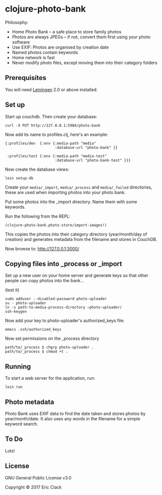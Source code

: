 # clojure-photo-bank


Philosophy:

* Home Photo Bank – a safe place to store family photos
* Photos are always JPEGs – if not, convert them first using your photo software
* Use EXIF: Photos are organised by creation date
* Named photos contain keywords
* Home network is fast
* Never modify photo files, except moving them into their category folders


## Prerequisites

You will need [Leiningen][1] 2.0 or above installed.

[1]: https://github.com/technomancy/leiningen

## Set up

Start up couchdb. Then create your database:

    curl -X PUT http://127.0.0.1:5984/photo-bank

Now add its name to profiles.clj, here's an example:

```
{:profiles/dev  {:env {:media-path "media"
                       :database-url "photo-bank" }}
 
 :profiles/test {:env {:media-path "media-test"
                       :database-url "photo-bank-test" }}}
```

Now create the database views:

    lein setup-db

Create your `media/_import`, `media/_process` and `media/_failed`
directories, these are used when importing photos into your photo
bank.

Put some photos into the _import directory. Name them with some keywords.

Run the following from the REPL:

    (clojure-photo-bank.photo-store/import-images!)

This copies the photos into their category directory (year/month/day
of creation) and generates metadata from the filename and
stores in CouchDB.

Now browse to: http://127.0.0.1:3000/

## Copying files into _process or _import

Set up a new user on your home server and generate keys so that other people can
copy photos into the bank...

(test it)

```
sudo adduser --disabled-password photo-uploader 
su - photo-uploader
ln -s path-to-media-process-directory ~photo-uploader/
ssh-keygen
```

Now add your key to photo-uploader's authorized_keys file:

```
emacs .ssh/authorized_keys
```

Now set permissions on the _process directory

```
path/to/_process $ chgrp photo-uploader .
path/to/_process $ chmod +t .
```

## Running

To start a web server for the application, run:

    lein run

## Photo metadata

Photo Bank uses EXIF data to find the date taken and stores photos by
year/month/date. It also uses any words in the filename for a simple
keyword search.

## To Do

Lots!

## License

GNU General Public License v3.0

Copyright © 2017 Eric Clack
